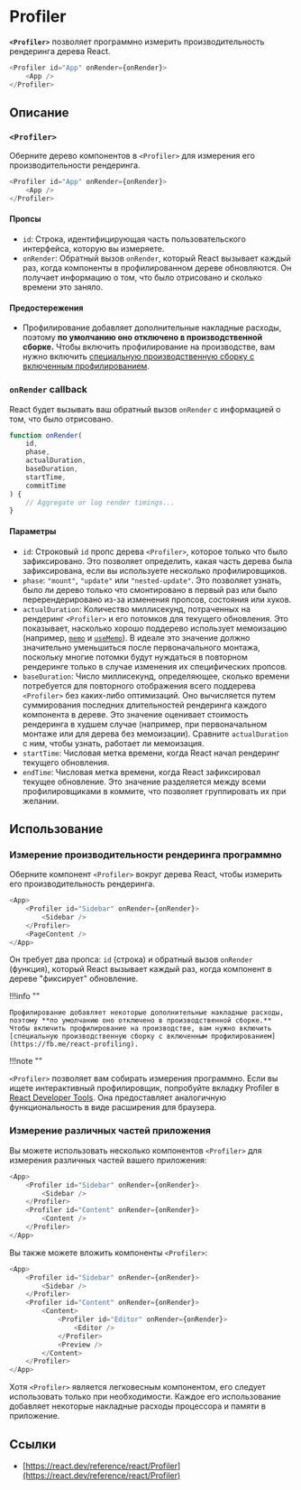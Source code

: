 # Profiler

**`<Profiler>`** позволяет программно измерить производительность рендеринга дерева React.

```js
<Profiler id="App" onRender={onRender}>
    <App />
</Profiler>
```

## Описание

### `<Profiler>`

Оберните дерево компонентов в `<Profiler>` для измерения его производительности рендеринга.

```js
<Profiler id="App" onRender={onRender}>
    <App />
</Profiler>
```

#### Пропсы

-   `id`: Строка, идентифицирующая часть пользовательского интерфейса, которую вы измеряете.
-   `onRender`: Обратный вызов `onRender`, который React вызывает каждый раз, когда компоненты в профилированном дереве обновляются. Он получает информацию о том, что было отрисовано и сколько времени это заняло.

#### Предостережения

-   Профилирование добавляет дополнительные накладные расходы, поэтому **по умолчанию оно отключено в производственной сборке.** Чтобы включить профилирование на производстве, вам нужно включить [специальную производственную сборку с включенным профилированием](https://fb.me/react-profiling).

### `onRender` callback

React будет вызывать ваш обратный вызов `onRender` с информацией о том, что было отрисовано.

```js
function onRender(
    id,
    phase,
    actualDuration,
    baseDuration,
    startTime,
    commitTime
) {
    // Aggregate or log render timings...
}
```

#### Параметры

-   `id`: Строковый `id` пропс дерева `<Profiler>`, которое только что было зафиксировано. Это позволяет определить, какая часть дерева была зафиксирована, если вы используете несколько профилировщиков.
-   `phase`: `"mount"`, `"update"` или `"nested-update"`. Это позволяет узнать, было ли дерево только что смонтировано в первый раз или было перерендерировано из-за изменения пропсов, состояния или хуков.
-   `actualDuration`: Количество миллисекунд, потраченных на рендеринг `<Profiler>` и его потомков для текущего обновления. Это показывает, насколько хорошо поддерево использует мемоизацию (например, [`memo`](memo.md) и [`useMemo`](useMemo.md)). В идеале это значение должно значительно уменьшиться после первоначального монтажа, поскольку многие потомки будут нуждаться в повторном рендеринге только в случае изменения их специфических пропсов.
-   `baseDuration`: Число миллисекунд, определяющее, сколько времени потребуется для повторного отображения всего поддерева `<Profiler>` без каких-либо оптимизаций. Оно вычисляется путем суммирования последних длительностей рендеринга каждого компонента в дереве. Это значение оценивает стоимость рендеринга в худшем случае (например, при первоначальном монтаже или для дерева без мемоизации). Сравните `actualDuration` с ним, чтобы узнать, работает ли мемоизация.
-   `startTime`: Числовая метка времени, когда React начал рендеринг текущего обновления.
-   `endTime`: Числовая метка времени, когда React зафиксировал текущее обновление. Это значение разделяется между всеми профилировщиками в коммите, что позволяет группировать их при желании.

## Использование

### Измерение производительности рендеринга программно

Оберните компонент `<Profiler>` вокруг дерева React, чтобы измерить его производительность рендеринга.

```js
<App>
    <Profiler id="Sidebar" onRender={onRender}>
        <Sidebar />
    </Profiler>
    <PageContent />
</App>
```

Он требует два пропса: `id` (строка) и обратный вызов `onRender` (функция), который React вызывает каждый раз, когда компонент в дереве "фиксирует" обновление.

!!!info ""

    Профилирование добавляет некоторые дополнительные накладные расходы, поэтому **по умолчанию оно отключено в производственной сборке.** Чтобы включить профилирование на производстве, вам нужно включить [специальную производственную сборку с включенным профилированием](https://fb.me/react-profiling).

!!!note ""

`<Profiler>` позволяет вам собирать измерения программно. Если вы ищете интерактивный профилировщик, попробуйте вкладку Profiler в [React Developer Tools](../learn/react-developer-tools.md). Она предоставляет аналогичную функциональность в виде расширения для браузера.

### Измерение различных частей приложения

Вы можете использовать несколько компонентов `<Profiler>` для измерения различных частей вашего приложения:

```js
<App>
    <Profiler id="Sidebar" onRender={onRender}>
        <Sidebar />
    </Profiler>
    <Profiler id="Content" onRender={onRender}>
        <Content />
    </Profiler>
</App>
```

Вы также можете вложить компоненты `<Profiler>`:

```js
<App>
    <Profiler id="Sidebar" onRender={onRender}>
        <Sidebar />
    </Profiler>
    <Profiler id="Content" onRender={onRender}>
        <Content>
            <Profiler id="Editor" onRender={onRender}>
                <Editor />
            </Profiler>
            <Preview />
        </Content>
    </Profiler>
</App>
```

Хотя `<Profiler>` является легковесным компонентом, его следует использовать только при необходимости. Каждое его использование добавляет некоторые накладные расходы процессора и памяти в приложение.

## Ссылки

-   [https://react.dev/reference/react/Profiler](https://react.dev/reference/react/Profiler)
